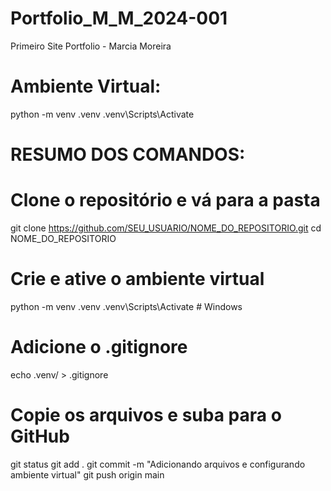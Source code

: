 # Portfolio_M_M_2024-001
Primeiro Site Portfolio - Marcia Moreira

# Ambiente Virtual:
python -m venv .venv
.venv\Scripts\Activate

# RESUMO DOS COMANDOS:
# Clone o repositório e vá para a pasta
git clone https://github.com/SEU_USUARIO/NOME_DO_REPOSITORIO.git
cd NOME_DO_REPOSITORIO

# Crie e ative o ambiente virtual
python -m venv .venv
.venv\Scripts\Activate  # Windows

# Adicione o .gitignore
echo .venv/ > .gitignore

# Copie os arquivos e suba para o GitHub
git status
git add .
git commit -m "Adicionando arquivos e configurando ambiente virtual"
git push origin main
